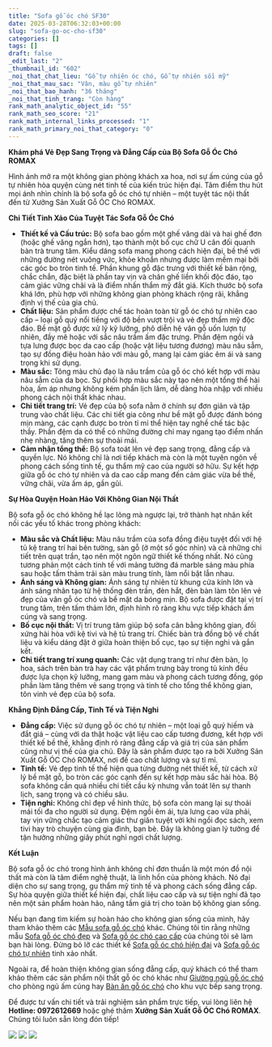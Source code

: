 ```yaml
---
title: "Sofa gỗ óc chó SF30"
date: 2025-03-28T06:32:03+00:00
slug: "sofa-go-oc-cho-sf30"
categories: []
tags: []
draft: false
_edit_last: "2"
_thumbnail_id: "602"
_noi_that_chat_lieu: "Gỗ tự nhiên óc chó, Gỗ tự nhiên sồi mỹ"
_noi_that_mau_sac: "Vân, màu gỗ tự nhiên"
_noi_that_bao_hanh: "36 tháng"
_noi_that_tinh_trang: "Còn hàng"
rank_math_analytic_object_id: "55"
rank_math_seo_score: "21"
rank_math_internal_links_processed: "1"
rank_math_primary_noi_that_category: "0"
---
```

**Khám phá Vẻ Đẹp Sang Trọng và Đẳng Cấp của Bộ Sofa Gỗ Óc Chó ROMAX**

Hình ảnh mở ra một không gian phòng khách xa hoa, nơi sự ấm cúng của gỗ tự nhiên hòa quyện cùng nét tinh tế của kiến trúc hiện đại. Tâm điểm thu hút mọi ánh nhìn chính là bộ sofa gỗ óc chó tự nhiên – một tuyệt tác nội thất đến từ Xưởng Sản Xuất Gỗ ÓC Chó ROMAX.

**Chi Tiết Tinh Xảo Của Tuyệt Tác Sofa Gỗ Óc Chó**

* **Thiết kế và Cấu trúc:** Bộ sofa bao gồm một ghế văng dài và hai ghế đơn (hoặc ghế văng ngắn hơn), tạo thành một bố cục chữ U cân đối quanh bàn trà trung tâm. Kiểu dáng sofa mang phong cách hiện đại, bề thế với những đường nét vuông vức, khỏe khoắn nhưng được làm mềm mại bởi các góc bo tròn tinh tế. Phần khung gỗ đặc trưng với thiết kế bản rộng, chắc chắn, đặc biệt là phần tay vịn và chân ghế liền khối độc đáo, tạo cảm giác vững chãi và là điểm nhấn thẩm mỹ đắt giá. Kích thước bộ sofa khá lớn, phù hợp với những không gian phòng khách rộng rãi, khẳng định vị thế của gia chủ.
* **Chất liệu:** Sản phẩm được chế tác hoàn toàn từ gỗ óc chó tự nhiên cao cấp – loại gỗ quý nổi tiếng với độ bền vượt trội và vẻ đẹp thẩm mỹ độc đáo. Bề mặt gỗ được xử lý kỹ lưỡng, phô diễn hệ vân gỗ uốn lượn tự nhiên, đầy mê hoặc với sắc nâu trầm ấm đặc trưng. Phần đệm ngồi và tựa lưng được bọc da cao cấp (hoặc vật liệu tương đương) màu nâu sẫm, tạo sự đồng điệu hoàn hảo với màu gỗ, mang lại cảm giác êm ái và sang trọng khi sử dụng.
* **Màu sắc:** Tông màu chủ đạo là nâu trầm của gỗ óc chó kết hợp với màu nâu sẫm của da bọc. Sự phối hợp màu sắc này tạo nên một tổng thể hài hòa, ấm áp nhưng không kém phần lịch lãm, dễ dàng hòa nhập với nhiều phong cách nội thất khác nhau.
* **Chi tiết trang trí:** Vẻ đẹp của bộ sofa nằm ở chính sự đơn giản và tập trung vào chất liệu. Các chi tiết gia công như bề mặt gỗ được đánh bóng mịn màng, các cạnh được bo tròn tỉ mỉ thể hiện tay nghề chế tác bậc thầy. Phần đệm da có thể có những đường chỉ may ngang tạo điểm nhấn nhẹ nhàng, tăng thêm sự thoải mái.
* **Cảm nhận tổng thể:** Bộ sofa toát lên vẻ đẹp sang trọng, đẳng cấp và quyền lực. Nó không chỉ là nơi tiếp khách mà còn là một tuyên ngôn về phong cách sống tinh tế, gu thẩm mỹ cao của người sở hữu. Sự kết hợp giữa gỗ óc chó tự nhiên và da cao cấp mang đến cảm giác vừa bề thế, vững chãi, vừa ấm áp, gần gũi.

**Sự Hòa Quyện Hoàn Hảo Với Không Gian Nội Thất**

Bộ sofa gỗ óc chó không hề lạc lõng mà ngược lại, trở thành hạt nhân kết nối các yếu tố khác trong phòng khách:

* **Màu sắc và Chất liệu:** Màu nâu trầm của sofa đồng điệu tuyệt đối với hệ tủ kệ trang trí hai bên tường, sàn gỗ (ở một số góc nhìn) và cả những chi tiết trên quạt trần, tạo nên một ngôn ngữ thiết kế thống nhất. Nó cũng tương phản một cách tinh tế với mảng tường đá marble sáng màu phía sau hoặc tấm thảm trải sàn màu trung tính, làm nổi bật lẫn nhau.
* **Ánh sáng và Không gian:** Ánh sáng tự nhiên từ khung cửa kính lớn và ánh sáng nhân tạo từ hệ thống đèn trần, đèn hắt, đèn bàn làm tôn lên vẻ đẹp của vân gỗ óc chó và bề mặt da bóng mịn. Bộ sofa được đặt tại vị trí trung tâm, trên tấm thảm lớn, định hình rõ ràng khu vực tiếp khách ấm cúng và sang trọng.
* **Bố cục nội thất:** Vị trí trung tâm giúp bộ sofa cân bằng không gian, đối xứng hài hòa với kệ tivi và hệ tủ trang trí. Chiếc bàn trà đồng bộ về chất liệu và kiểu dáng đặt ở giữa hoàn thiện bố cục, tạo sự tiện nghi và gắn kết.
* **Chi tiết trang trí xung quanh:** Các vật dụng trang trí như đèn bàn, lọ hoa, sách trên bàn trà hay các vật phẩm trưng bày trong tủ kính đều được lựa chọn kỹ lưỡng, mang gam màu và phong cách tương đồng, góp phần làm tăng thêm vẻ sang trọng và tinh tế cho tổng thể không gian, tôn vinh vẻ đẹp của bộ sofa.

**Khẳng Định Đẳng Cấp, Tinh Tế và Tiện Nghi**

* **Đẳng cấp:** Việc sử dụng gỗ óc chó tự nhiên – một loại gỗ quý hiếm và đắt giá – cùng với da thật hoặc vật liệu cao cấp tương đương, kết hợp với thiết kế bề thế, khẳng định rõ ràng đẳng cấp và giá trị của sản phẩm cũng như vị thế của gia chủ. Đây là sản phẩm được tạo ra bởi Xưởng Sản Xuất Gỗ ÓC Chó ROMAX, nơi đề cao chất lượng và sự tỉ mỉ.
* **Tinh tế:** Vẻ đẹp tinh tế thể hiện qua từng đường nét thiết kế, từ cách xử lý bề mặt gỗ, bo tròn các góc cạnh đến sự kết hợp màu sắc hài hòa. Bộ sofa không cần quá nhiều chi tiết cầu kỳ nhưng vẫn toát lên sự thanh lịch, sang trọng và có chiều sâu.
* **Tiện nghi:** Không chỉ đẹp về hình thức, bộ sofa còn mang lại sự thoải mái tối đa cho người sử dụng. Đệm ngồi êm ái, tựa lưng cao vừa phải, tay vịn vững chắc tạo cảm giác thư giãn tuyệt vời khi ngồi đọc sách, xem tivi hay trò chuyện cùng gia đình, bạn bè. Đây là không gian lý tưởng để tận hưởng những giây phút nghỉ ngơi chất lượng.

**Kết Luận**

Bộ sofa gỗ óc chó trong hình ảnh không chỉ đơn thuần là một món đồ nội thất mà còn là tâm điểm nghệ thuật, là linh hồn của phòng khách. Nó đại diện cho sự sang trọng, gu thẩm mỹ tinh tế và phong cách sống đẳng cấp. Sự hòa quyện giữa thiết kế hiện đại, chất liệu cao cấp và sự tiện nghi đã tạo nên một sản phẩm hoàn hảo, nâng tầm giá trị cho toàn bộ không gian sống.

Nếu bạn đang tìm kiếm sự hoàn hảo cho không gian sống của mình, hãy tham khảo thêm các [Mẫu sofa gỗ óc chó](https://romax.vn/danh-muc/phong-khach/sofa-go-oc-cho/) khác. Chúng tôi tin rằng những mẫu [Sofa gỗ óc chó đẹp](https://romax.vn/danh-muc/phong-khach/sofa-go-oc-cho/) và [Sofa gỗ óc chó cao cấp](https://romax.vn/danh-muc/phong-khach/sofa-go-oc-cho/) của chúng tôi sẽ làm bạn hài lòng. Đừng bỏ lỡ các thiết kế [Sofa gỗ óc chó hiện đại](https://romax.vn/danh-muc/phong-khach/sofa-go-oc-cho/) và [Sofa gỗ óc chó tự nhiên](https://romax.vn/danh-muc/phong-khach/sofa-go-oc-cho/) tinh xảo nhất.

Ngoài ra, để hoàn thiện không gian sống đẳng cấp, quý khách có thể tham khảo thêm các sản phẩm nội thất gỗ óc chó khác như [Giường ngủ gỗ óc chó](https://romax.vn/danh-muc/phong-ngu/giuong-go-oc-cho/) cho phòng ngủ ấm cúng hay [Bàn ăn gỗ óc chó](https://romax.vn/danh-muc/phong-bep/ban-an-go-oc-cho/) cho khu vực bếp sang trọng.

Để được tư vấn chi tiết và trải nghiệm sản phẩm trực tiếp, vui lòng liên hệ **Hotline: 0972612669** hoặc ghé thăm **Xưởng Sản Xuất Gỗ ÓC Chó ROMAX**. Chúng tôi luôn sẵn lòng đón tiếp!

![](https://romax.vn/wp-content/uploads/2025/03/sofa-go-oc-cho-sf30-1-1280x1024.webp) ![](https://romax.vn/wp-content/uploads/2025/03/sofa-go-oc-cho-sf30-2-1280x1024.webp) ![](https://romax.vn/wp-content/uploads/2025/03/sofa-go-oc-cho-sf30-3-1280x1024.webp)